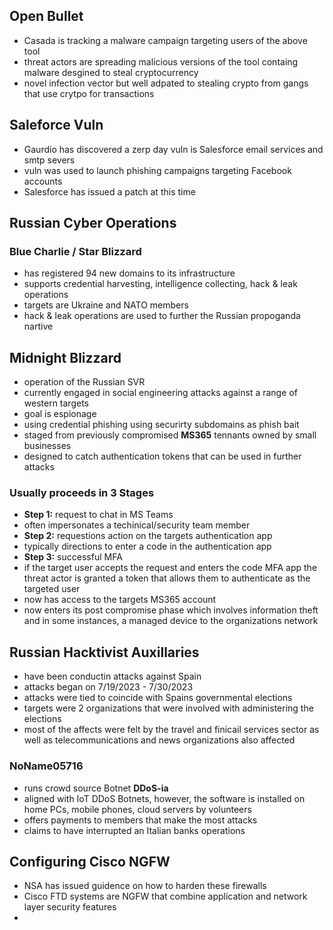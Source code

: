 ## Open Bullet
* Casada is tracking a malware campaign targeting users of the above tool
* threat actors are spreading malicious versions of the tool containg malware desgined to steal cryptocurrency
* novel infection vector but well adpated to stealing crypto from gangs that use crytpo for transactions

## Saleforce Vuln
* Gaurdio has discovered a zerp day vuln is Salesforce email services and smtp severs
* vuln was used to launch phishing campaigns targeting Facebook accounts
* Salesforce has issued a patch at this time

## Russian Cyber Operations
### Blue Charlie / Star Blizzard
* has registered 94 new domains to its infrastructure
* supports credential harvesting, intelligence collecting, hack & leak operations
* targets are Ukraine and NATO members
* hack & leak operations are used to further the Russian propoganda nartive

## Midnight Blizzard
* operation of the Russian SVR
* currently engaged in social engineering attacks against a range of western targets
* goal is espionage
* using credential phishing using securirty subdomains as phish bait
* staged from previously compromised **MS365** tennants owned by small businesses
* designed to catch authentication tokens that can be used in further attacks
### Usually proceeds in 3 Stages
* **Step 1:** request to chat in MS Teams
* often impersonates a techinical/security team member
* **Step 2:** requestions action on the targets authentication app
* typically directions to enter a code in the authentication app
* **Step 3:** successful MFA
* if the target user accepts the request and enters the code MFA app the threat actor is granted a token that allows them to authenticate as the targeted user
* now has access to the targets MS365 account
* now enters its post compromise phase which involves information theft and in some instances, a managed device to the organizations network

## Russian Hacktivist Auxillaries
* have been conductin attacks against Spain
* attacks began on 7/19/2023 - 7/30/2023
* attacks were tied to coincide with Spains governmental elections
* targets were 2 organizations that were involved with administering the elections
* most of the affects were felt by the travel and finicail services sector as well as telecommunications and news organizations also affected
### NoName05716
* runs crowd source Botnet **DDoS-ia**
* aligned with IoT DDoS Botnets, however, the software is installed on home PCs, mobile phones, cloud servers by volunteers
* offers payments to members that make the most attacks
* claims to have interrupted an Italian banks operations

## Configuring Cisco NGFW
* NSA has issued guidence on how to harden these firewalls
* Cisco FTD systems are NGFW that combine application and network layer security features
* 




















